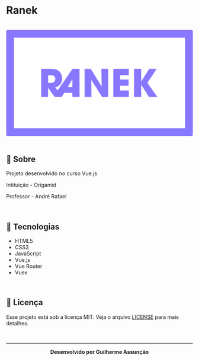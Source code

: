 # Ranek

<br>

<div align="center">
  <img src="public/ranek-github.svg" alt="Ranek">
</div>

<br>

## :bookmark_tabs: Sobre

Projeto desenvolvido no curso Vue.js

Intituição - Origamid

Professor - André Rafael

<br>

## :rocket: Tecnologias

-   HTML5
-   CSS3
-   JavaScript
-   Vue.js
-   Vue Router
-   Vuex

<br>

## :green_book: Licença

Esse projeto está sob a licença MIT. Veja o arquivo [LICENSE](LICENSE) para mais detalhes.

<br>

---

<div align="center">
    <b>Desenvolvido por Guilherme Assunção</b>
</div>
